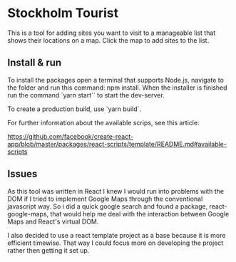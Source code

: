 # Stockholm Tourist
This is a tool for adding sites you want to visit to a manageable list that shows their locations on a map. Click the map to add sites to the list.

## Install & run
To install the packages open a terminal that supports Node.js, navigate to the folder and run this command: npm install. When the installer is finished run the command ´yarn start´´
 to start the dev-server.

To create a production build, use ´yarn build´.

For further information about the available scrips, see this article:

https://github.com/facebook/create-react-app/blob/master/packages/react-scripts/template/README.md#available-scripts

## Issues
As this tool was written in React I knew I would run into problems with the DOM if I tried to implement Google Maps through the conventional javascript way. So i did a quick google search and found a package, react-google-maps, that would help me deal with the interaction between Google Maps and React's virtual DOM.

I also decided to use a react template project as a base because it is more efficient timewise. That way I could focus more on developing the project rather then getting it set up.

